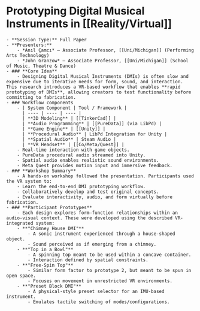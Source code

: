 # Prototyping Digital Musical Instruments in [[Reality/Virtual]]
	- **Session Type:** Full Paper
	- **Presenters:**
		- *Anıl Çamcı* — Associate Professor, [[Uni/Michigan]] (Performing Arts Technology)
		- *John Granzow* — Associate Professor, [[Uni/Michigan]] (School of Music, Theatre & Dance)
	- ### **Core Idea**
		- Designing Digital Musical Instruments (DMIs) is often slow and expensive due to iterative needs for form, sound, and interaction. This research introduces a VR-based workflow that enables **rapid prototyping of DMIs**, allowing creators to test functionality before committing to fabrication.
	- ### Workflow components
		- | System Component | Tool / Framework |
		  | ---- | ---- | ---- |
		  | **3D Modeling** | [[TinkerCad]] |
		  | **Audio Programming** | [[PureData]] (via LibPd) |
		  | **Game Engine** | [[Unity]] |
		  | **Procedural Audio** | LibPd Integration for Unity |
		  | **Spatial Audio** | Steam Audio |
		  | **VR Headset** | [[Co/Meta/Quest]] |
		- Real-time interaction with game objects.
		- PureData procedural audio streamed into Unity.
		- Spatial audio enables realistic sound environments.
		- Meta Quest provides motion input and immersive feedback.
	- ### **Workshop Summary**
		- A hands-on workshop followed the presentation. Participants used the VR system to:
		- Learn the end-to-end DMI prototyping workflow.
		- Collaboratively develop and test original concepts.
		- Evaluate interactivity, audio, and form virtually before fabrication.
	- ### **Participant Prototypes**
		- Each design explores form–function relationships within an audio-visual context. These were developed using the described VR-integrated system:
		- **"Chimney House DMI"**
			- A sonic instrument experienced through a house-shaped object.
			- Sound perceived as if emerging from a chimney.
		- **"Top in a Bowl"**
			- A spinning top meant to be used within a concave container.
			- Interaction defined by spatial constraints.
		- **"Free-Spin Top"**
			- Similar form factor to prototype 2, but meant to be spun in open space.
			- Focuses on movement in unrestricted VR environments.
		- **"Preset Block DMI"**
			- A physical-style preset selector for an IMU-based instrument.
			- Emulates tactile switching of modes/configurations.